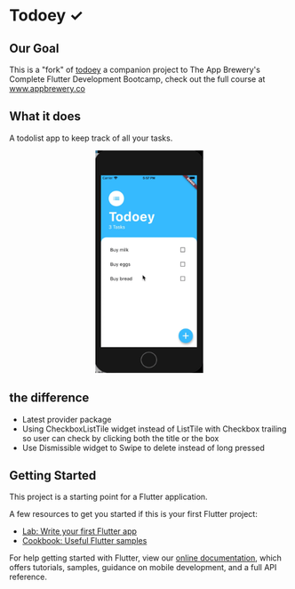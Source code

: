 # Todoey ✓

## Our Goal

This is a "fork" of [todoey](https://github.com/londonappbrewery/todoey-flutter) a companion project to The App Brewery's Complete Flutter Development Bootcamp, check out the full course at www.appbrewery.co

## What it does

A todolist app to keep track of all your tasks.
<p align="center">
  <img  height="400" src="images/todoey.gif">
</p>

## the difference

- Latest provider package
- Using CheckboxListTile widget instead of ListTile with Checkbox trailing so user can check by clicking both the title or the box
- Use Dismissible widget to Swipe to delete instead of long pressed

## Getting Started

This project is a starting point for a Flutter application.

A few resources to get you started if this is your first Flutter project:

- [Lab: Write your first Flutter app](https://flutter.dev/docs/get-started/codelab)
- [Cookbook: Useful Flutter samples](https://flutter.dev/docs/cookbook)

For help getting started with Flutter, view our
[online documentation](https://flutter.dev/docs), which offers tutorials,
samples, guidance on mobile development, and a full API reference.
